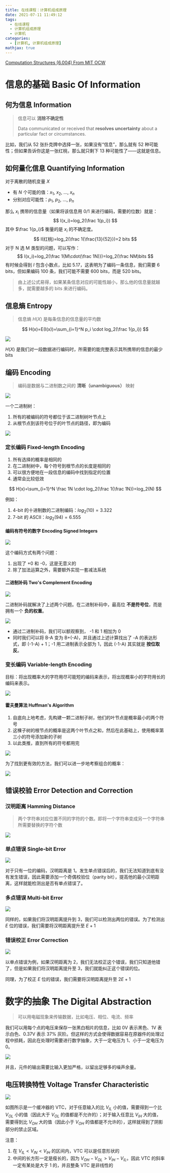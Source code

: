 ```yaml
---
title: 在线课程：计算机组成原理
date: 2021-07-11 11:49:12
tags:
  - 在线课程
  - 计算机组成原理
  - 计算机
categories:
  - [计算机, 计算机组成原理]
mathjax: true
---
```


[Computation Structures (6.004) From MIT OCW](https://ocw.mit.edu/courses/electrical-engineering-and-computer-science/6-004-computation-structures-spring-2017/index.htm)

<!-- more -->

# 信息的基础 Basic Of Information

## 何为信息 Information

> 信息可以 **消除不确定性**
>
> Data communicated or received that **resolves uncertainty** about a particular fact or circumstances.

比如，我们从 52 张扑克牌中选择一张，如果没有“信息”，那么就有 52 种可能性；但如果告诉你这是一张红桃，那么就只剩下 13 种可能性了——这就是信息。

## 如何量化信息 Quantifying Information

对于离散的随机变量 $X$

- 有 $N$ 个可能的值：$x_1$, $x_2$, ..., $x_n$
- 分别对应可能性：$p_1$, $p_2$, ..., $p_n$

那么 $x_i$ 携带的信息量（如果将该信息用 0/1 来进行编码，需要的位数）就是：
$$
I(x_i)=log_2(\frac 1{p_i})
$$
其中 $\frac 1{p_i}$ 衡量的是 $x_i$ 的不确定度。
$$
I(红桃)=log_2(\frac 1{\frac{13}{52}})=2 bits
$$
对于 N 选 M 类型的问题，可以写作：
$$
I(x_i)=log_2(\frac 1{M\cdot(\frac 1N)})=log_2(\frac NM)bits
$$
有时候会得到 $I$ 包含小数点，比如 5.17，这表明为了编码一条信息，我们需要 6 bits，但如果编码 100 条，我们可能不需要 600 bits，而是 520 bits。

> 由上述公式易得，如果某条信息对应的可能性越小，那么他的信息量就越多，就需要越多的 bits 来进行编码。

## 信息熵 Entropy

> 信息熵 $H(X)$ 是每条信息的信息量的平均数

$$
H(x)=E(I(x))=\sum_{i=1}^N p_i \cdot log_2(\frac 1{p_i})
$$

![](https://hais-note-pics-1301462215.cos.ap-chengdu.myqcloud.com/Course-ComputationStructure-1.png)

$H(X)$ 是我们对一段数据进行编码时，所需要的能完整表示其所携带的信息的最少 bits

## 编码 Encoding

> 编码是数据与二进制数之间的 **清晰（unambiguous）** 映射

![](https://hais-note-pics-1301462215.cos.ap-chengdu.myqcloud.com/Course-ComputationStructure-2.png)

一个二进制树：

1. 所有的被编码的符号都位于该二进制树叶节点上
2. 从根节点到该符号位于的叶节点的路径，即为编码

![](https://hais-note-pics-1301462215.cos.ap-chengdu.myqcloud.com/Course-ComputationStructure-3.png)

### 定长编码 Fixed-length Encoding

1. 所有选择的概率是相同的
2. 在二进制树中，每个符号到根节点的长度是相同的
3. 可以很方便地在一段信息的编码中找到指定的位置
4. 通常会比较低效

$$
H(x)=\sum_{i=1}^N \frac 1N \cdot log_2(\frac 1{\frac 1N})=log_2(N)
$$

例如：

1. 4-bit 的十进制数的二进制编码：$log_2(10)=3.322$
2. 7-bit 的 ASCII：$log_2(94)=6.555$

#### 编码有符号的数字 Encoding Signed Integers

![](https://hais-note-pics-1301462215.cos.ap-chengdu.myqcloud.com/Course-ComputationStructure-4.png)

这个编码方式有两个问题：

1. 出现了 +0 和 -0，这是无意义的
2. 除了加法运算之外，需要额外实现一套减法系统

#### 二进制补码 Two's Complement Encoding

![](https://hais-note-pics-1301462215.cos.ap-chengdu.myqcloud.com/Course-ComputationStructure-5.png)

二进制补码就解决了上述两个问题。在二进制补码中，最高位 **不是符号位**，而是拥有一个 **负的权重**。

![](https://hais-note-pics-1301462215.cos.ap-chengdu.myqcloud.com/Course-ComputationStructure-6.png)

- 通过二进制补码，我们可以额观察到， -1 和 1 相加为 0
- 同时我们可以将 B-A 变为 B+(-A)，并且通过上述计算找出了 -A 的表达形式，即 (-1-A) + 1；-1 用二进制表示全部为 1，因此 (-1-A) 其实就是 **按位取反**。

### 变长编码 Variable-length Encoding

目标：将出现概率大的字符用尽可能短的编码来表示，将出现概率小的字符用长的编码来表示。

![](https://hais-note-pics-1301462215.cos.ap-chengdu.myqcloud.com/Course-ComputationStructure-7.png)

#### 霍夫曼算法 Huffman's Algorithm 

1. 自底向上地考虑，先构建一颗二进制子树，他们的叶节点是概率最小的两个符号
2. 这棵子树的根节点的概率是这两个叶节点之和，然后在此基础上，使用概率第三小的符号添加新的子树
3. 以此类推，直到所有的符号都用完

![](https://hais-note-pics-1301462215.cos.ap-chengdu.myqcloud.com/Course-ComputationStructure-8.png)

为了找到更有效的方法，我们可以进一步地考察组合的概率：

![](https://hais-note-pics-1301462215.cos.ap-chengdu.myqcloud.com/Course-ComputationStructure-9.png)

## 错误校验 Error Detection and Correction

### 汉明距离 Hamming Distance

> 两个字符串对应位置不同的字符的个数。即将一个字符串变成另一个字符串所需要替换的字符个数

![](https://hais-note-pics-1301462215.cos.ap-chengdu.myqcloud.com/Course-ComputationStructure-10.png)

### 单点错误 Single-bit Error

![](https://hais-note-pics-1301462215.cos.ap-chengdu.myqcloud.com/Course-ComputationStructure-11.png)

对于只有一位的编码，汉明距离是 1。发生单点错误后的，我们无法知道到底有没有发生错误，因此需要添加一个奇偶校验位（parity bit），提高他的最小汉明距离，这样就能检测出是否有单点错误了。

### 多点错误 Multi-bit Error

![](https://hais-note-pics-1301462215.cos.ap-chengdu.myqcloud.com/Course-ComputationStructure-12.png)

同样的，如果我们将汉明距离提升到 3，我们可以检测出两位的错误。为了检测出 $E$ 位的错误，我们需要将汉明距离提升至 $E + 1$

### 错误校正 Error Correction

![](https://hais-note-pics-1301462215.cos.ap-chengdu.myqcloud.com/Course-ComputationStructure-13.png)

以单点错误为例，如果汉明距离为 2，我们无法校正这个错误，我们只知道他错了，但是如果我们将汉明距离提升至 3，我们就能纠正这个错误的位。

同理，为了校正 $E$ 位的错误，我们需要将汉明距离提升至 $2E + 1$

# 数字的抽象 The Digital Abstraction

>  可以用电磁现象来传输数据，比如电压、相位、电流、频率

我们可以用每个点的电压来保存一张黑白相片的信息，比如 0V 表示黑色、1V 表示白色、0.37V 表示 37% 灰阶。但这样的方式会使得数据容易在原器件的处理过程中损耗，因此在处理时需要进行数字抽象，大于一定电压为 1、小于一定电压为 0。

![](https://hais-note-pics-1301462215.cos.ap-chengdu.myqcloud.com/Course-ComputationStructure-14.png)

并且，元件的输出需要比输入更加严格，以留出足够多的噪声余量。

## 电压转换特性 Voltage Transfer Characteristic

![](https://hais-note-pics-1301462215.cos.ap-chengdu.myqcloud.com/Course-ComputationStructure-15.png)

如图所示是一个缓冲器的 VTC，对于任意输入的比 $V_{IL}$ 小的值，需要得到一个比 $V_{OL}$ 小的值（因此大于 $V_{OL}$ 的值都是不允许的）；对于输入任意比 $V_{IH}$ 大的值，需要得到比 $V_{OH}$ 大的值（因此小于 $V_{OH}$ 的值都是不允许的），这样就得到了阴影部分的禁止区域。

注意：

1. 在 $V_{IL} < V_{IN} < V_{IH}$ 的区间内，VTC 可以是任意形状的
2. 中间的长方形一定是瘦长的，因为 $V_{OH}-V_{OL}>V_{IH}-V_{IL}$。因此 VTC 的斜率一定有某处是大于 1 的，并且整条 VTC 是非线性的


